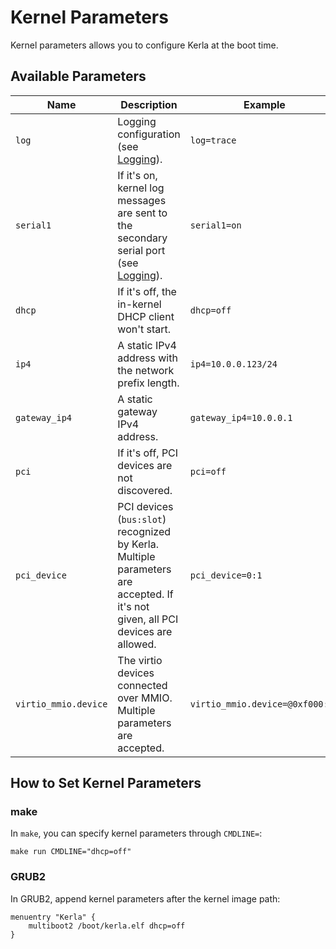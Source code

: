 # Kernel Parameters

Kernel parameters allows you to configure Kerla at the boot time.

## Available Parameters

| Name                 | Description                                                                                                                     | Example                         |
|----------------------|---------------------------------------------------------------------------------------------------------------------------------|---------------------------------|
| `log`                | Logging configuration (see [Logging](logging)).                                                                                 | `log=trace`                     |
| `serial1`            | If it's on, kernel log messages are sent to the secondary serial port (see [Logging](logging)).                                 | `serial1=on`                    |
| `dhcp`               | If it's off, the in-kernel DHCP client won't start.                                                                             | `dhcp=off`                      |
| `ip4`                | A static IPv4 address with the network prefix length.                                                                           | `ip4=10.0.0.123/24`             |
| `gateway_ip4`        | A static gateway IPv4 address.                                                                                                  | `gateway_ip4=10.0.0.1`          |
| `pci`                | If it's off, PCI devices are not discovered.                                                                                    | `pci=off`                       |
| `pci_device`         | PCI devices (`bus:slot`) recognized by Kerla. Multiple parameters are accepted. If it's not given, all PCI devices are allowed. | `pci_device=0:1`                |
| `virtio_mmio.device` | The virtio devices connected over MMIO. Multiple parameters are accepted.                                                       | `virtio_mmio.device=@0xf000:12` |

## How to Set Kernel Parameters

### make

In `make`, you can specify kernel parameters through `CMDLINE=`:

```
make run CMDLINE="dhcp=off"
```

### GRUB2

In GRUB2, append kernel parameters after the kernel image path:

```
menuentry "Kerla" {
    multiboot2 /boot/kerla.elf dhcp=off
}
```
